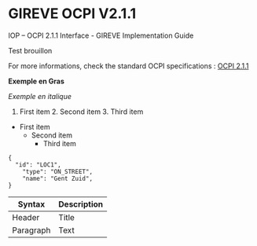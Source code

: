 # GIREVE OCPI V2.1.1
IOP – OCPI 2.1.1 Interface - GIREVE Implementation Guide



Test brouillon 

For more informations, check the standard OCPI specifications : [OCPI 2.1.1](https://github.com/ocpi/ocpi/tree/release-2.1.1-bugfixes#contents)

**Exemple en Gras**

*Exemple en italique*

1. First item
	2. Second item
		3. Third item

- First item
	- Second item
		- Third item

```
{
  "id": "LOC1",
	"type": "ON_STREET",
	"name": "Gent Zuid",
}
```

| Syntax | Description |
| ----------- | ----------- |
| Header | Title |
| Paragraph | Text |
